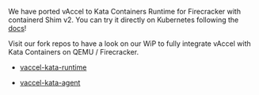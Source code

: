 We have ported vAccel to Kata Containers Runtime for Firecracker with
containerd Shim v2. You can try it directly on Kubernetes following the [docs](/k8s/kata)!

Visit our fork repos to have a look on our WiP to fully integrate vAccel with
Kata Containers on QEMU / Firecracker.

- [vaccel-kata-runtime](https://github.com/cloudkernels/runtime/blob/1.12.0/vaccel-dev/VACCEL-FC-WIP.md)

- [vaccel-kata-agent](https://github.com/cloudkernels/agent/blob/vaccel-dev/VACCEL-KATA-AGENT.md)


 


